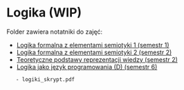 # Logika (WIP)

Folder zawiera notatniki do zajęć:

- [Logika formalna z elementami semiotyki 1
 (semestr 1)](https://docs.google.com/document/d/17scjmdHLLsXA4SVotWaIui6rWLyuN2IP/edit#heading=h.gjdgxs)
- [Logika formalna z elementami semiotyki 2
 (semestr 2)](https://docs.google.com/document/d/1mOzskX2goww-EtzliAs5JHN2jYxEp_Wt/edit) 
- [Teoretyczne podstawy reprezentacji wiedzy (semestr 2)](https://docs.google.com/document/d/1oAZGS6CtUfjRxecyvbcspgESNK6-_RcG/edit)
- [Logika jako język programowania (D)
 (semestr 6)](https://docs.google.com/document/d/1Uvb0czsp19lC-OIcqvW_WhL1R3BQFlzD/edit)
 
 ```
 	- logiki_skrypt.pdf
 ```